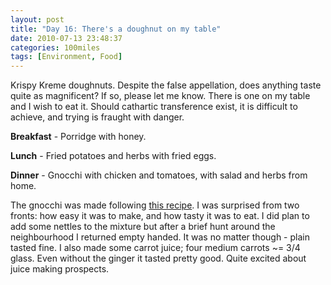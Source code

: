 ```yaml
---
layout: post
title: "Day 16: There's a doughnut on my table"
date: 2010-07-13 23:48:37
categories: 100miles
tags: [Environment, Food]
---
```


Krispy Kreme doughnuts. Despite the false appellation, does anything taste quite as magnificent? If so, please let me know. There is one on my table and I wish to eat it. Should cathartic transference exist, it is difficult to achieve, and trying is fraught with danger.

<!--more-->

**Breakfast** - Porridge with honey.

**Lunch** - Fried potatoes and herbs with fried eggs.

**Dinner** - Gnocchi with chicken and tomatoes, with salad and herbs from home.

The gnocchi was made following [this recipe](http://www.videojug.com/film/how-to-make-gnocchi). I was surprised from two fronts: how easy it was to make, and how tasty it was to eat. I did plan to add some nettles to the mixture but after a brief hunt around the neighbourhood I returned empty handed. It was no matter though - plain tasted fine. I also made some carrot juice; four medium carrots ~= 3/4 glass. Even without the ginger it tasted pretty good. Quite excited about juice making prospects.

